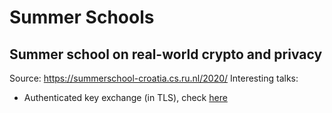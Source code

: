 
# Summer Schools

## Summer school on real-world crypto and privacy
Source: https://summerschool-croatia.cs.ru.nl/2020/
Interesting talks:
- Authenticated key exchange (in TLS), check [here](https://summerschool-croatia.cs.ru.nl/2015/Authenticated%20key%20exchange.pdf) 
